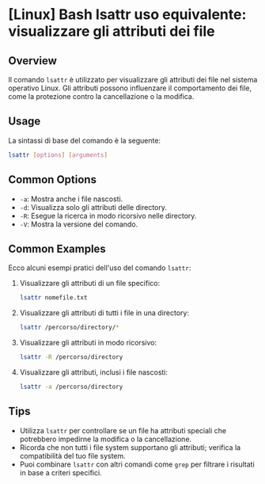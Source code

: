 # [Linux] Bash lsattr uso equivalente: visualizzare gli attributi dei file

## Overview
Il comando `lsattr` è utilizzato per visualizzare gli attributi dei file nel sistema operativo Linux. Gli attributi possono influenzare il comportamento dei file, come la protezione contro la cancellazione o la modifica.

## Usage
La sintassi di base del comando è la seguente:

```bash
lsattr [options] [arguments]
```

## Common Options
- `-a`: Mostra anche i file nascosti.
- `-d`: Visualizza solo gli attributi delle directory.
- `-R`: Esegue la ricerca in modo ricorsivo nelle directory.
- `-V`: Mostra la versione del comando.

## Common Examples
Ecco alcuni esempi pratici dell'uso del comando `lsattr`:

1. Visualizzare gli attributi di un file specifico:
   ```bash
   lsattr nomefile.txt
   ```

2. Visualizzare gli attributi di tutti i file in una directory:
   ```bash
   lsattr /percorso/directory/*
   ```

3. Visualizzare gli attributi in modo ricorsivo:
   ```bash
   lsattr -R /percorso/directory
   ```

4. Visualizzare gli attributi, inclusi i file nascosti:
   ```bash
   lsattr -a /percorso/directory
   ```

## Tips
- Utilizza `lsattr` per controllare se un file ha attributi speciali che potrebbero impedirne la modifica o la cancellazione.
- Ricorda che non tutti i file system supportano gli attributi; verifica la compatibilità del tuo file system.
- Puoi combinare `lsattr` con altri comandi come `grep` per filtrare i risultati in base a criteri specifici.